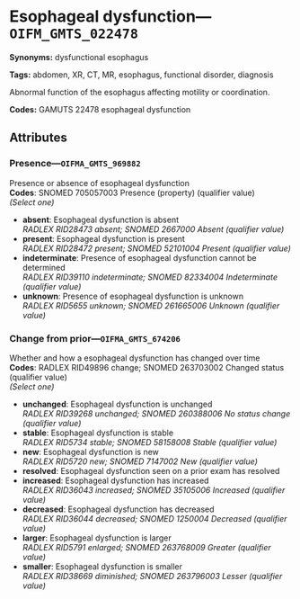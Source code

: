 # Esophageal dysfunction—`OIFM_GMTS_022478`

**Synonyms:** dysfunctional esophagus

**Tags:** abdomen, XR, CT, MR, esophagus, functional disorder, diagnosis

Abnormal function of the esophagus affecting motility or coordination.

**Codes:** GAMUTS 22478 esophageal dysfunction

## Attributes

### Presence—`OIFMA_GMTS_969882`

Presence or absence of esophageal dysfunction  
**Codes**: SNOMED 705057003 Presence (property) (qualifier value)  
*(Select one)*

- **absent**: Esophageal dysfunction is absent  
_RADLEX RID28473 absent; SNOMED 2667000 Absent (qualifier value)_
- **present**: Esophageal dysfunction is present  
_RADLEX RID28472 present; SNOMED 52101004 Present (qualifier value)_
- **indeterminate**: Presence of esophageal dysfunction cannot be determined  
_RADLEX RID39110 indeterminate; SNOMED 82334004 Indeterminate (qualifier value)_
- **unknown**: Presence of esophageal dysfunction is unknown  
_RADLEX RID5655 unknown; SNOMED 261665006 Unknown (qualifier value)_

### Change from prior—`OIFMA_GMTS_674206`

Whether and how a esophageal dysfunction has changed over time  
**Codes**: RADLEX RID49896 change; SNOMED 263703002 Changed status (qualifier value)  
*(Select one)*

- **unchanged**: Esophageal dysfunction is unchanged  
_RADLEX RID39268 unchanged; SNOMED 260388006 No status change (qualifier value)_
- **stable**: Esophageal dysfunction is stable  
_RADLEX RID5734 stable; SNOMED 58158008 Stable (qualifier value)_
- **new**: Esophageal dysfunction is new  
_RADLEX RID5720 new; SNOMED 7147002 New (qualifier value)_
- **resolved**: Esophageal dysfunction seen on a prior exam has resolved  
- **increased**: Esophageal dysfunction has increased  
_RADLEX RID36043 increased; SNOMED 35105006 Increased (qualifier value)_
- **decreased**: Esophageal dysfunction has decreased  
_RADLEX RID36044 decreased; SNOMED 1250004 Decreased (qualifier value)_
- **larger**: Esophageal dysfunction is larger  
_RADLEX RID5791 enlarged; SNOMED 263768009 Greater (qualifier value)_
- **smaller**: Esophageal dysfunction is smaller  
_RADLEX RID38669 diminished; SNOMED 263796003 Lesser (qualifier value)_